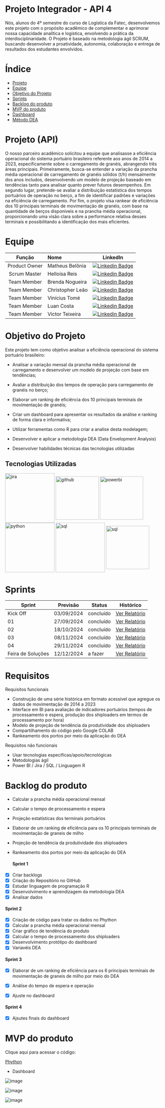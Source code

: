 # Projeto Integrador - API 4

Nós, alunos do 4º semestre do curso de Logística da Fatec, desenvolvemos este projeto com o propósito acadêmico de complementar e aprimorar nossa capacidade analítica e logística, envolvendo a prática da interdisciplinaridade. O Projeto é baseado na metodologia ágil SCRUM, buscando desenvolver a proatividade, autonomia, colaboração e entrega de resultados dos estudantes envolvidos.



# Índice

* [Projeto](#projeto-template)
* [Equipe](#equipe)
* [Objetivo do Projeto](#objetivo-do-projeto)
* [Sprints](#Sprints)
* [Backlog do produto](#Backlog-do-produto)
* [MVP do produto](#mvp-do-produto)
* [Dashboard](#dashboard)
* [Método DEA ](#Método-DEA) 

# Projeto (API) 
O nosso parceiro acadêmico solicitou a equipe que analisasse a eficiência operacional do sistema portuário brasileiro referente aos anos de 2014 a 2023, especificamente sobre o carregamento de granéis, abrangendo três áreas principais.
Primeiramente, busca-se entender a variação da prancha média operacional de carregamento de granéis sólidos (t/h) mensalmente dos anos includos, desenvolvendo um modelo de projeção baseado em tendências tanto para analisar quanto prever futuros desempenhos.
Em segundo lugar, pretende-se avaliar a distribuição estatística dos tempos portuários de operação no berço, a fim de identificar padrões e variações na eficiência de carregamento. 
Por fim, o projeto visa rankear de eficiência dos 10 principais terminais de movimentação de granéis, com base na quantidade de berços disponíveis e na prancha média operacional, proporcionando uma visão clara sobre a performance relativa desses terminais e possibilitando a identificação dos mais eficientes.

# Equipe
|    Função     | Nome                                  |                                                                                                                                                      LinkedIn                                                                                                                                                       |
| :-----------: | :------------------------------------ | :-------------------------------------------------------------------------------------------------------------------------------------------------------------------------------------------------------------------------------------------------------------------------------------------------------------------------: |
| Product Owner |   Matheus Belônia |     [![Linkedin Badge](https://img.shields.io/badge/Linkedin-blue?style=flat-square&logo=Linkedin&logoColor=white)](https://www.linkedin.com/in/matheus-bel%C3%B4nia-paix%C3%A3o-4b817225a/)          
| Scrum Master  | Helloísa Reis |      [![Linkedin Badge](https://img.shields.io/badge/Linkedin-blue?style=flat-square&logo=Linkedin&logoColor=white)](https://www.linkedin.com/in/helloisareis/) 
| Team Member   | Brenda Nogueira              |         [![Linkedin Badge](https://img.shields.io/badge/Linkedin-blue?style=flat-square&logo=Linkedin&logoColor=white)](https://www.linkedin.com/in/brenda-nogueira-8a61b61a2/) 
|  Team Member  | Christopher Leão                |         [![Linkedin Badge](https://img.shields.io/badge/Linkedin-blue?style=flat-square&logo=Linkedin&logoColor=white)](https://www.linkedin.com/in/christopher-le%C3%A3o-1953871a9/)
|  Team Member  | Vinícius Tomé                |         [![Linkedin Badge](https://img.shields.io/badge/Linkedin-blue?style=flat-square&logo=Linkedin&logoColor=white)](https://www.linkedin.com/in/vinicius-stomé) 
|  Team Member  | Luan Costa               |         [![Linkedin Badge](https://img.shields.io/badge/Linkedin-blue?style=flat-square&logo=Linkedin&logoColor=white)](https://www.linkedin.com/in/luan-costa-62a24822b?utm_source=share&utm_campaign=share_via&utm_content=profile&utm_medium=android_app) 
|  Team Member  | Victor Teixeira               |         [![Linkedin Badge](https://img.shields.io/badge/Linkedin-blue?style=flat-square&logo=Linkedin&logoColor=white)](https://www.linkedin.com/in/victor-teixeira-a698b62a8?utm_source=share&utm_campaign=share_via&utm_content=profile&utm_medium=android_app)

# Objetivo do Projeto
Este projeto tem como objetivo analisar a eficiência operacional do sistema portuário brasileiro:
* Analisar a variação mensal da prancha média operacional de carregamento e desenvolver um modelo de projeção com base em tendências;
* Avaliar a distribuição dos tempos de operação para carregamento de granéis no berço;
* Elaborar um ranking de eficiência dos 10 principais terminais de movimentação de granéis;
* Criar um dashboard para apresentar os resultados da análise e ranking de forma clara e informativa;
* Utilizar ferramentas como R para criar a analise desta modelagem;
* Desenvolver e aplicar a metodologia DEA (Data Envelopment Analysis)

* Desenvolver habilidades técnicas das tecnologias utilizadas

## Tecnologias Utilizadas


 <div>
  <img align="center" alt="jira" heigh="50" width="160" src="https://logos-world.net/wp-content/uploads/2021/02/Jira-Logo.png"> 
  
  <img align="center" alt="github" heigh="40" width="140" src="https://1000logos.net/wp-content/uploads/2021/05/GitHub-logo.png"> 
  
  <img align="center" alt="powerbi" heigh="40" width="140" src="https://seeklogo.com/images/P/power-bi-microsoft-logo-E4FC8DE4A9-seeklogo.com.png">  
  
  <img align="center" alt="python" heigh="50" width="160" src="https://miro.medium.com/v2/resize:fit:1400/1*ycIMlwgwicqlO6PcFRA-Iw.png"> 

   <img align="center" alt="sql" heigh="50" width="160" src="https://github.com/helloisachinaide/ProjetoAPI3/blob/75ac2835e93f2b2062435bc27d293dbf791db214/colab.jpg"> 

   <img align="center" alt="sql" heigh="20" width="140" src="https://upload.wikimedia.org/wikipedia/commons/thumb/1/1b/R_logo.svg/1200px-R_logo.svg.png"> 
  

 </div>
  


# Sprints

Sprint | Previsão | Status| Histórico|
|------|--------|------|--------|
|Kick Off | 03/09/2024 | concluído| [Ver Relatório](https://github.com/helloisachinaide/ProjetoAPI4/blob/a7efe809947d6a92951321e9f4f69c2a47b57eb2/Kick-off%20API%204.pptx) | 
|01 | 27/09/2024 | concluído | [Ver Relatório](https://github.com/helloisachinaide/ProjetoAPI4/blob/c20f343b22a3fdc18b435480dc7d97d8977fa4b0/RELATO%CC%81RIO%201%20api4.pdf) | 
|02|  18/10/2024| concluído |[Ver Relatório](https://github.com/helloisachinaide/ProjetoAPI4/blob/ac6f6fcb8f3355b0e9f36f6ec36ce433ac6f21ab/RELAT%C3%93RIO%202%20api4.pdf) | 
|03|  08/11/2024 | concluído |[Ver Relatório](https://github.com/helloisachinaide/ProjetoAPI4/blob/390ac2ec81849e2ff12661e06266cb21d47f3493/RELAT%C3%93RIO%204%20api4.docx) | 
|04|  29/11/2024 | concluído |[Ver Relatório]()  | 
|Feira de Soluções|12/12/2024 |a fazer |[Ver Relatório]() | 


# Requisitos

Requisitos funcionais 
- Construção de uma série histórica em formato acessível que agregue os dados de movimentação de 2014 a 2023
- Interface em BI para avaliação de indicadores portuários (tempos de processamento e espera, produção dos shiploaders em termos de processamento por hora)
- Modelo de projeção de tendência da produtividade dos shiploaders
- Compartilhamento do código pelo Google COLAB
- Rankeamento dos portos por meio da aplicação do DEA


Requisitos não funcionais
- Usar tecnologias especifícas/apoio/tecnológicas
- Metodologias ágil
- Power BI / Jira / SQL / Linguagem R 
  
# Backlog do produto
  
   - Calcular a prancha média operacional mensal
   - Calcular o tempo de processamento e espera 
   - Projeção estatísticas dos terminais portuários
   - Elaborar de um ranking de eficiência para os 10 principais terminais de movimentação de graneis de milho
   - Projeção de tendência da produtividade dos shiploaders
   - Rankeamento dos portos por meio da aplicação do DEA

     #### Sprint 1
- [x] Criar backlogs
- [x] Criação do Repositório no GitHub
- [x] Estudar linguagem de programação R
- [x] Desenvolvimento e aprendizagem da metodologia DEA
- [x] Analisar dados

#### Sprint 2
- [x] Criação de código para tratar os dados no Phython
- [x] Calcular a prancha média operacional mensal
- [x] Criar gráfico de tendência do produto
- [x] Calcular o tempo de processamento dos shiploaders
- [x] Desenvolvimento protótipo do dashboard
- [x] Variavéis DEA

#### Sprint 3
- [x] Elaborar de um ranking de eficiência para os 6 principais terminais de movimentação de graneis de milho por meio do DEA
- [x] Análise do tempo de espera e operação
- [x] Ajuste no dashboard


#### Sprint 4
- [x] Ajsutes finais do dashboard




</div>

</div>
</div>




# MVP do produto

Clique aqui para acessar o código:

<a href="https://colab.research.google.com/drive/1yBmpH12KLuFQcmD0Kjxgq6GC3MxB-mlR?usp=sharing"> Phython </a>

- Dashboard

![image](https://github.com/helloisachinaide/ProjetoAPI4/blob/526a09587087c22471bbdb1a3b18da963915fea7/PBIDesktop_XOW4gzlFIC.gif)

![image](https://github.com/helloisachinaide/ProjetoAPI4/blob/3089c65d030ecabb78c8285c78dcff27e023d392/PBIDesktop_OLgBtIc3qn.gif)

![image](https://github.com/helloisachinaide/ProjetoAPI4/blob/f36861bd12d11e9a4ba3fe38d369c395a01c7511/PBIDesktop_oZDLYYHMYN.gif)








